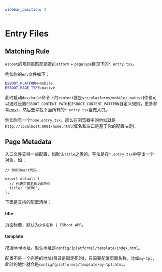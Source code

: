 ```yaml
---
sidebar_position: 2
---
```


# Entry Files

## Matching Rule

`esboot`的规则是匹配指定`platform` + `pageType`目录下的`*.entry.tsx`。

例如你的`env`文件如下：

```sh
ESBOOT_PLATFORM=mobile
ESBOOT_PAGE_TYPE=native
```

此时启动`dev/build`命令下的`content`就是`src/platforms/mobile/_native`(你也可以通过设置`ESBOOT_CONTENT_PATH`和`ESBOOT_CONTENT_PATTERN`自定义规则，更多参考[env](./environment-variables#esboot_content_path))，然后去寻找下面所有的`*.entry.tsx`当做入口。

例如你有一个`home.entry.tsx`，那么在浏览器中的地址就是`http://localhost:8001/home.html`(域名和端口是基于你的配置决定).

## Page Metadata

入口文件支持一些配置，如默认`title`之类的。写法是在`*.entry.tsx`中导出一个对象，如：

```tsx
// 你的React代码

export default {
  // 代表页面名称为DEMO
  title: 'DEMO',
};
```

下面是支持的配置清单：

#### title

页面标题，默认为`文件名称 | ESboot APP`。

#### template

模版html地址，默认地址是`config/{platforms}/template/index.html`。

配置不是一个完整的地址(目录是固定死的)，只需要配置页面名称，比如`my-tpl`，此时的地址就会是`config/{platforms}/template/my-tpl.html`。
